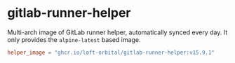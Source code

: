 # gitlab-runner-helper

Multi-arch image of GitLab runner helper, automatically synced every day.
It only provides the `alpine-latest` based image.

```toml
helper_image = "ghcr.io/loft-orbital/gitlab-runner-helper:v15.9.1"
```
